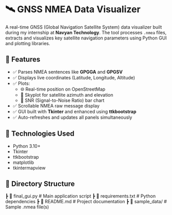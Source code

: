 # 🛰️ GNSS NMEA Data Visualizer

A real-time GNSS (Global Navigation Satellite System) data visualizer built during my internship at **Navyan Technology**. The tool processes `.nmea` files, extracts and visualizes key satellite navigation parameters using Python GUI and plotting libraries.

## 📌 Features

- ✅ Parses NMEA sentences like **GPGGA** and **GPGSV**
- ✅ Displays live coordinates (Latitude, Longitude, Altitude)
- ✅ Plots:
  - 🌐 Real-time position on OpenStreetMap
  - 📡 Skyplot for satellite azimuth and elevation
  - 📶 SNR (Signal-to-Noise Ratio) bar chart
- ✅ Scrollable NMEA raw message display
- ✅ GUI built with **Tkinter** and enhanced using **ttkbootstrap**
- ✅ Auto-refreshes and updates all panels simultaneously

## 🔧 Technologies Used

- Python 3.10+
- Tkinter
- ttkbootstrap
- matplotlib
- tkintermapview

## 📁 Directory Structure

┣ 📜 final_gui.py # Main application script
┣ 📜 requirements.txt # Python dependencies
┣ 📜 README.md # Project documentation
┣ 📁 sample_data/ # Sample .nmea file(s)
